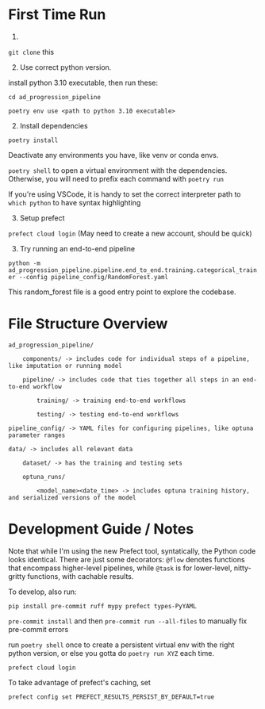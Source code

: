 # First Time Run

1.
`git clone` this

2. Use correct python version.

install python 3.10 executable, then run these:

`cd ad_progression_pipeline`

`poetry env use <path to python 3.10 executable>`

2. Install dependencies

`poetry install`

Deactivate any environments you have, like venv or conda envs.

`poetry shell` to open a virtual environment with the dependencies. Otherwise, you will need to prefix each command with `poetry run`

If you're using VSCode, it is handy to set the correct interpreter path to `which python` to have syntax highlighting

3. Setup prefect

`prefect cloud login` (May need to create a new account, should be quick)

3. Try running an end-to-end pipeline

`python -m ad_progression_pipeline.pipeline.end_to_end.training.categorical_trainer --config pipeline_config/RandomForest.yaml`

This random_forest file is a good entry point to explore the codebase.

# File Structure Overview

```
ad_progression_pipeline/

    components/ -> includes code for individual steps of a pipeline, like imputation or running model

    pipeline/ -> includes code that ties together all steps in an end-to-end workflow

        training/ -> training end-to-end workflows

        testing/ -> testing end-to-end workflows

pipeline_config/ -> YAML files for configuring pipelines, like optuna parameter ranges

data/ -> includes all relevant data

    dataset/ -> has the training and testing sets

    optuna_runs/

        <model_name><date_time> -> includes optuna training history, and serialized versions of the model
```

# Development Guide / Notes

Note that while I'm using the new Prefect tool, syntatically, the Python code looks identical. There are just some decorators: `@flow` denotes functions that encompass higher-level pipelines, while `@task` is for lower-level, nitty-gritty functions, with cachable results.

To develop, also run:

`pip install pre-commit ruff mypy prefect types-PyYAML`

`pre-commit install` and then `pre-commit run --all-files` to manually fix pre-commit errors

run `poetry shell` once to create a persistent virtual env with the right python version, or else you gotta do `poetry run XYZ` each time.

`prefect cloud login`

To take advantage of prefect's caching, set

`prefect config set PREFECT_RESULTS_PERSIST_BY_DEFAULT=true`
